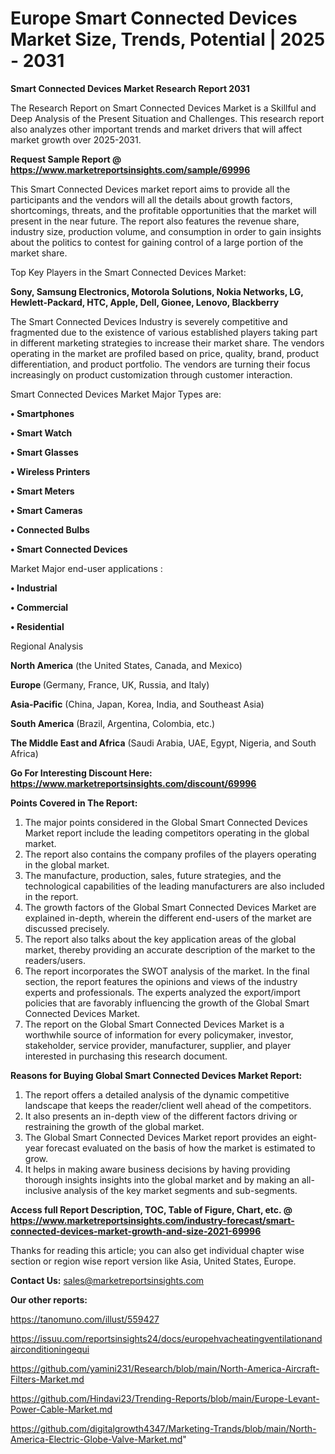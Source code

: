 # Europe Smart Connected Devices Market Size, Trends, Potential | 2025 - 2031

<strong>Smart Connected Devices Market Research Report 2031</strong>

The Research Report on Smart Connected Devices Market is a Skillful and Deep Analysis of the Present Situation and Challenges. This research report also analyzes other important trends and market drivers that will affect market growth over 2025-2031.

<strong>Request Sample Report @ <a href=https://www.marketreportsinsights.com/sample/69996>https://www.marketreportsinsights.com/sample/69996</a></strong>

This Smart Connected Devices market report aims to provide all the participants and the vendors will all the details about growth factors, shortcomings, threats, and the profitable opportunities that the market will present in the near future. The report also features the revenue share, industry size, production volume, and consumption in order to gain insights about the politics to contest for gaining control of a large portion of the market share.

Top Key Players in the Smart Connected Devices Market:

<strong>Sony, Samsung Electronics, Motorola Solutions, Nokia Networks, LG, Hewlett-Packard, HTC, Apple, Dell, Gionee, Lenovo, Blackberry</strong>

The Smart Connected Devices Industry is severely competitive and fragmented due to the existence of various established players taking part in different marketing strategies to increase their market share. The vendors operating in the market are profiled based on price, quality, brand, product differentiation, and product portfolio. The vendors are turning their focus increasingly on product customization through customer interaction.

Smart Connected Devices Market Major Types are:

<strong>• Smartphones

• Smart Watch

• Smart Glasses

• Wireless Printers

• Smart Meters

• Smart Cameras

• Connected Bulbs

• Smart Connected Devices</strong>

Market Major end-user applications :

<strong>• Industrial

• Commercial

• Residential</strong>

Regional Analysis

</u><strong><b>North America</b></strong> (the United States, Canada, and Mexico)

<strong><b>Europe </b></strong>(Germany, France, UK, Russia, and Italy)

<strong><b>Asia-Pacific</b></strong> (China, Japan, Korea, India, and Southeast Asia)

<strong><b>South America</b></strong> (Brazil, Argentina, Colombia, etc.)

<strong><b>The Middle East and Africa</b></strong> (Saudi Arabia, UAE, Egypt, Nigeria, and South Africa)

<strong>Go For Interesting Discount Here: <a href=https://www.marketreportsinsights.com/discount/69996>https://www.marketreportsinsights.com/discount/69996</a></strong>

<strong>Points Covered in The Report:</strong>
<ol>
  <li>The major points considered in the Global Smart Connected Devices Market report include the leading competitors operating in the global market.</li>
  <li>The report also contains the company profiles of the players operating in the global market.</li>
  <li>The manufacture, production, sales, future strategies, and the technological capabilities of the leading manufacturers are also included in the report.</li>
  <li>The growth factors of the Global Smart Connected Devices Market are explained in-depth, wherein the different end-users of the market are discussed precisely.</li>
  <li>The report also talks about the key application areas of the global market, thereby providing an accurate description of the market to the readers/users.</li>
  <li>The report incorporates the SWOT analysis of the market. In the final section, the report features the opinions and views of the industry experts and professionals. The experts analyzed the export/import policies that are favorably influencing the growth of the Global Smart Connected Devices Market.</li>
  <li>The report on the Global Smart Connected Devices Market is a worthwhile source of information for every policymaker, investor, stakeholder, service provider, manufacturer, supplier, and player interested in purchasing this research document.</li>
</ol>
<strong>Reasons for Buying Global Smart Connected Devices Market Report:</strong>

<ol>
  <li>The report offers a detailed analysis of the dynamic competitive landscape that keeps the reader/client well ahead of the competitors.</li>
  <li>It also presents an in-depth view of the different factors driving or restraining the growth of the global market.</li>
  <li>The Global Smart Connected Devices Market report provides an eight-year forecast evaluated on the basis of how the market is estimated to grow.</li>
  <li>It helps in making aware business decisions by having providing thorough insights insights into the global market and by making an all-inclusive analysis of the key market segments and sub-segments.</li>
</ol>
<strong>Access full Report Description, TOC, Table of Figure, Chart, etc. @ <a href=https://www.marketreportsinsights.com/industry-forecast/smart-connected-devices-market-growth-and-size-2021-69996>https://www.marketreportsinsights.com/industry-forecast/smart-connected-devices-market-growth-and-size-2021-69996</a></strong>


Thanks for reading this article; you can also get individual chapter wise section or region wise report version like Asia, United States, Europe.

<strong>Contact Us:</strong>
sales@marketreportsinsights.com

<strong>Our other reports:</strong>

<a href=https://tanomuno.com/illust/559427>https://tanomuno.com/illust/559427</a>

<a href=https://issuu.com/reportsinsights24/docs/europehvacheatingventilationandairconditioningequi>https://issuu.com/reportsinsights24/docs/europehvacheatingventilationandairconditioningequi</a>

<a href=https://github.com/yamini231/Research/blob/main/North-America-Aircraft-Filters-Market.md>https://github.com/yamini231/Research/blob/main/North-America-Aircraft-Filters-Market.md</a>

<a href=https://github.com/Hindavi23/Trending-Reports/blob/main/Europe-Levant-Power-Cable-Market.md>https://github.com/Hindavi23/Trending-Reports/blob/main/Europe-Levant-Power-Cable-Market.md</a>

<a href=https://github.com/digitalgrowth4347/Marketing-Trands/blob/main/North-America-Electric-Globe-Valve-Market.md>https://github.com/digitalgrowth4347/Marketing-Trands/blob/main/North-America-Electric-Globe-Valve-Market.md</a>"
